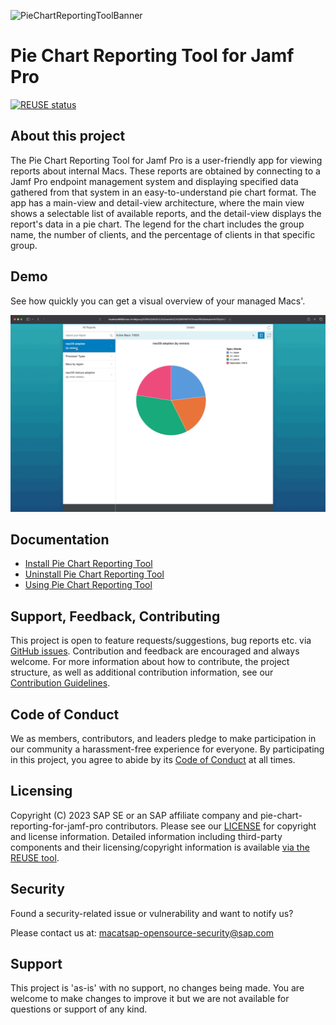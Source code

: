 <!-- # pie-chart-reporting-for-jamf-pro -->
![PieChartReportingToolBanner](readmeMedia/images/Apple_Pie_Banner_GitHub.gif)
# Pie Chart Reporting Tool for Jamf Pro

[![REUSE status](https://api.reuse.software/badge/github.com/SAP/pie-chart-reporting-for-jamf-pro)](https://api.reuse.software/info/github.com/SAP/pie-chart-reporting-for-jamf-pro)

## About this project

The Pie Chart Reporting Tool for Jamf Pro is a user-friendly app for viewing reports about internal Macs. These reports are obtained by connecting to a Jamf Pro endpoint management system and displaying specified data gathered from that system in an easy-to-understand pie chart format. The app has a main-view and detail-view architecture, where the main view shows a selectable list of available reports, and the detail-view displays the report's data in a pie chart. The legend for the chart includes the group name, the number of clients, and the percentage of clients in that specific group.

## Demo
See how quickly you can get a visual overview of your managed Macs'.

![Demo](readmeMedia/gifs/demo.gif)

## Documentation
* [Install Pie Chart Reporting Tool](https://github.com/SAP/pie-chart-reporting-for-jamf-pro/wiki/Installation)
* [Uninstall Pie Chart Reporting Tool](https://github.com/SAP/pie-chart-reporting-for-jamf-pro/wiki/Uninstallation)
* [Using Pie Chart Reporting Tool](https://github.com/SAP/pie-chart-reporting-for-jamf-pro/wiki/Using-Pie-Chart-Reporting-Tool)


## Support, Feedback, Contributing

This project is open to feature requests/suggestions, bug reports etc. via [GitHub issues](https://github.com/SAP/pie-chart-reporting-for-jamf-pro/issues). Contribution and feedback are encouraged and always welcome. For more information about how to contribute, the project structure, as well as additional contribution information, see our [Contribution Guidelines](CONTRIBUTING.md).

## Code of Conduct

We as members, contributors, and leaders pledge to make participation in our community a harassment-free experience for everyone. By participating in this project, you agree to abide by its [Code of Conduct](CODE_OF_CONDUCT.md) at all times.

## Licensing

Copyright (C) 2023 SAP SE or an SAP affiliate company and pie-chart-reporting-for-jamf-pro contributors. Please see our [LICENSE](LICENSE) for copyright and license information. Detailed information including third-party components and their licensing/copyright information is available [via the REUSE tool](https://api.reuse.software/info/github.com/SAP/pie-chart-reporting-for-jamf-pro).

## Security

Found a security-related issue or vulnerability and want to notify us?

Please contact us at:
[macatsap-opensource-security@sap.com](mailto:macatsap-opensource-security@sap.com?subject=[GitHub]%20Pie%20Chart%20Reporting%20Security%20Issue%20Report)

## Support

This project is 'as-is' with no support, no changes being made. You are welcome to make changes to improve it but we are not available for questions or support of any kind.
